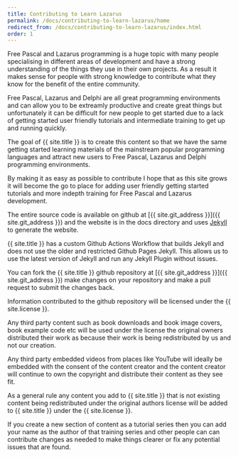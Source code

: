```yaml
---
title: Contributing to Learn Lazarus
permalink: /docs/contributing-to-learn-lazarus/home
redirect_from: /docs/contributing-to-learn-lazarus/index.html
order: 1
---
```

Free Pascal and Lazarus programming is a huge topic with many people specialising in different areas of development and have a strong understanding of the things they use in their own projects. As a result it makes sense for people with strong knowledge to contribute what they know for the benefit of the entire community.

Free Pascal, Lazarus and Delphi are all great programming environments and can allow you to be extreamly productive and create great things but unfortunately it can be difficult for new people to get started due to a lack of getting started user friendly tutorials and intermediate training to get up and running quickly.

The goal of {{ site.title }} is to create this content so that we have the same getting started learning materials of the mainstream popular programming languages and attract new users to Free Pascal, Lazarus and Delphi programming environments.

By making it as easy as possible to contribute I hope that as this site grows it will become the go to place for adding user friendly getting started tutorials and more indepth training for Free Pascal and Lazarus development.

The entire source code is available on github at [{{ site.git_address }}]({{ site.git_address }}) and the website is in the docs directory and uses [Jekyll](https://jekyllrb.com/) to generate the website.

{{ site.title }} has a custom Github Actions Workflow that builds Jekyll and does not use the older and restricted Github Pages Jekyll. This allows us to use the latest version of Jekyll and run any Jekyll Plugin without issues.

You can fork the {{ site.title }} github repository at [{{ site.git_address }}]({{ site.git_address }}) make changes on your repository and make a pull request to submit the changes back.

Information contributed to the github repository will be licensed under the {{ site.license }}.

Any third party content such as book downloads and book image covers, book example code etc will be used under the license the original owners distributed their work as because their work is being redistributed by us and not our creation.

Any third party embedded videos from places like YouTube will ideally be embedded with the consent of the content creator and the content creator will continue to own the copyright and distribute their content as they see fit.

As a general rule any content you add to {{ site.title }} that is not existing content being redistributed under the original authors license will be added to {{ site.title }} under the {{ site.license }}.

If you create a new section of content as a tutorial series then you can add your name as the author of that training series and other people can can contribute changes as needed to make things clearer or fix any potential issues that are found.